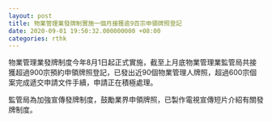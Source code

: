 ```yaml
---
layout: post
title: 物業管理業發牌制實施一個月接獲逾9百宗申領牌照登記
date: 2020-09-01 19:50:32.000000000 +08:00
categories: rthk
---
```


物業管理業發牌制度今年8月1日起正式實施，截至上月底物業管理業監管局共接獲超過900宗預約申領牌照登記，已發出近90個物業管理人牌照，超過600宗個案完成遞交申請文件手續，申請正在積極處理。

監管局為加強宣傳發牌制度，鼓勵業界申領牌照，已製作電視宣傳短片介紹有關發牌制度。
